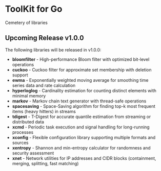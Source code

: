 # ToolKit for Go

Cemetery of libraries

## Upcoming Release v1.0.0

The following libraries will be released in v1.0.0:

- **bloomfilter** - High-performance Bloom filter with optimized bit-level operations
- **cuckoo** - Cuckoo filter for approximate set membership with deletion support
- **ewma** - Exponentially weighted moving average for smoothing time series data and rate calculation
- **hyperloglog** - Cardinality estimation for counting distinct elements with minimal memory
- **markov** - Markov chain text generator with thread-safe operations
- **spacesaving** - Space-Saving algorithm for finding top-k most frequent items (heavy hitters) in streams
- **tdigest** - T-Digest for accurate quantile estimation from streaming or distributed data
- **xcmd** - Periodic task execution and signal handling for long-running processes
- **xconfig** - Flexible configuration library supporting multiple formats and sources
- **xentropy** - Shannon and min-entropy calculator for randomness and security assessment
- **xnet** - Network utilities for IP addresses and CIDR blocks (containment, merging, splitting, fast matching)
